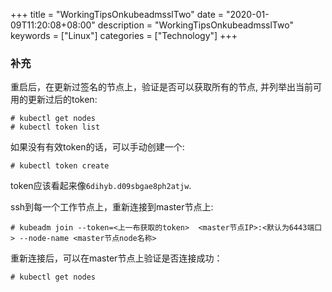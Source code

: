 +++
title = "WorkingTipsOnkubeadmsslTwo"
date = "2020-01-09T11:20:08+08:00"
description = "WorkingTipsOnkubeadmsslTwo"
keywords = ["Linux"]
categories = ["Technology"]
+++
### 补充
重启后，在更新过签名的节点上，验证是否可以获取所有的节点, 并列举出当前可用的更新过后的token:    

```
# kubectl get nodes
# kubectl token list
```
如果没有有效token的话，可以手动创建一个:    

```
# kubectl token create
```
token应该看起来像`6dihyb.d09sbgae8ph2atjw`.      

ssh到每一个工作节点上，重新连接到master节点上:    

```
# kubeadm join --token=<上一布获取的token>  <master节点IP>:<默认为6443端口> --node-name <master节点node名称>
```

重新连接后，可以在master节点上验证是否连接成功：    

```
# kubectl get nodes
```

